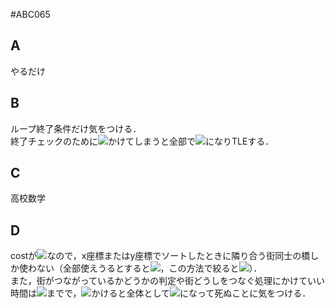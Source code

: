 #ABC065

## A
やるだけ

## B
ループ終了条件だけ気をつける．  
終了チェックのために<img src="https://latex.codecogs.com/gif.latex?\mathcal{O}(N)" />かけてしまうと全部で<img src="https://latex.codecogs.com/gif.latex?\mathcal{O}(N^2)" />になりTLEする．

## C
高校数学

## D
costが<img src="https://latex.codecogs.com/gif.latex?\min(|x[a] - x[b]|, |y[a] - y[b]|)" />なので，x座標またはy座標でソートしたときに隣り合う街同士の橋しか使わない（全部使えうるとすると<img src="https://latex.codecogs.com/gif.latex?\mathcal{O}(N^2)" />，この方法で絞ると<img src="https://latex.codecogs.com/gif.latex?\mathcal{O}(N\log N)" />）．  
また，街がつながっているかどうかの判定や街どうしをつなぐ処理にかけていい時間は<img src="https://latex.codecogs.com/gif.latex?\mathcal{O}(\log N)" />までで，<img src="https://latex.codecogs.com/gif.latex?\mathcal{O}(N)" />かけると全体として<img src="https://latex.codecogs.com/gif.latex?\mathcal{O}(N^2)" />になって死ぬことに気をつける．
